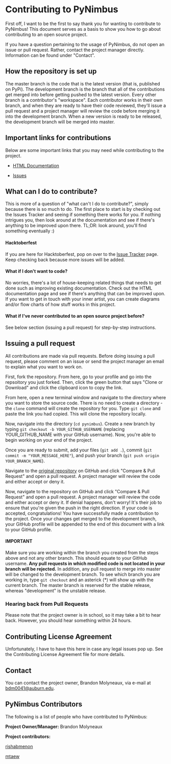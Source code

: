 # Contributing to PyNimbus

First off, I want to be the first to say thank you for wanting to contribute to PyNimbus! This document serves as a basis to show you how to go about contributing to an open source project.

If you have a question pertaining to the usage of PyNimbus, do not open an issue or pull request. Rather, contact the project manager directly. Information can be found under "Contact".

## How the repository is set up

The master branch is the code that is the latest version (that is, published on PyPi). The development branch is the branch that all of the contributions get merged into before getting pushed to the latest version. Every other branch is a contributor's "workspace". Each contributor works in their own branch, and when they are ready to have their code reviewed, they'll issue a pull request and a project manager will review the code before merging it into the development branch. When a new version is ready to be released, the development branch will be merged into master.

## Important links for contributions

Below are some important links that you may need while contributing to the project.

- [HTML Documentation](https://pynimbus.readthedocs.io/en/latest/)

- [Issues](https://github.com/WxBDM/PyNimbus/issues)

## What can I do to contribute?

This is more of a question of "what can't I do to contribute?", simply because there is so much to do. The first place to start is by checking out the Issues Tracker and seeing if something there works for you. If nothing intrigues you, then look around at the documentation and see if there's anything to be improved upon there. TL;DR: look around, you'll find something eventually :)

#### Hacktoberfest

If you are here for Hacktoberfest, pop on over to the [Issue Tracker](https://github.com/WxBDM/PyNimbus/labels/Hacktoberfest) page. Keep checking back because more issues will be added.

#### What if I don't want to code?

No worries, there's a lot of house-keeping related things that needs to get done such as improving existing documentation. Check out the HTML documentation page and see if there's anything that can be improved upon. If you want to get in touch with your inner artist, you can create diagrams and/or flow charts of how stuff works in this project.

#### What if I've never contributed to an open source project before?

See below section (issuing a pull request) for step-by-step instructions.

## Issuing a pull request

All contributions are made via pull requests. Before doing issuing a pull request, please comment on an issue or send the project manager an email to explain what you want to work on.

First, fork the repository. From here, go to your profile and go into the repsoitory you just forked. Then, click the green button that says "Clone or Download" and click the clipboard icon to copy the link.

From here, open a new terminal window and navigate to the directory where you want to store the source code. There is no need to create a directory - the `clone` command will create the repository for you. Type `git clone` and paste the link you had copied. This will clone the repository locally.

Now, navigate into the directory (`cd pynimbus`). Create a new branch by typing `git checkout -b YOUR_GITHUB_USERNAME` (replacing YOUR_GITHUB_NAME with your GitHub username). Now, you're able to begin working on your end of the project.

Once you are ready to submit, add your files (`git add .`), commit (`git commit -m "YOUR_MESSAGE_HERE"`), and push your branch (`git push origin YOUR_BRANCH_NAME`).

Navigate to the [original repository](https://github.com/WxBDM/PyNimbus) on GitHub and click "Compare & Pull Request" and open a pull request. A project manager will review the code and either accept or deny it.

Now, navigate to the repository on GitHub and click "Compare & Pull Request" and open a pull request. A project manager will review the code and either accept or deny it. If denial happens, don't worry! It's their job to ensure that you're given the push in the right direction. If your code is accepted, congratulations! You have successfully made a contribution to the project. Once your changes get merged to the development branch, your GitHub profile will be appended to the end of this document with a link to your GitHub profile. 

#### IMPORTANT

Make sure you are working within the branch you created from the steps above and not any other branch. This should equate to your GitHub username. __Any pull requests in which modified code is not located in your branch will be rejected.__ In addition, any pull request to merge into master will be changed to the development branch. To see which branch you are working in, type `git checkout` and an asterick (\*) will show up with the current branch. The master branch is reserved for the stable release, whereas "development" is the unstable release.

### Hearing back from Pull Requests

Please note that the project owner is in school, so it may take a bit to hear back. However, you should hear something within 24 hours.

## Contributing License Agreement

Unfortunately, I have to have this here in case any legal issues pop up. See the Contributing License Agreement file for more details.

## Contact

You can contact the project owner, Brandon Molyneaux, via e-mail at bdm0041@auburn.edu.

## PyNimbus Contributors

The following is a list of people who have contributed to PyNimbus:

__Project Owner/Manager:__ Brandon Molyneaux

__Project contributors:__ 

[rishabmenon](https://github.com/rishabmenon)

[mtaew](https://github.com/mtaew)

